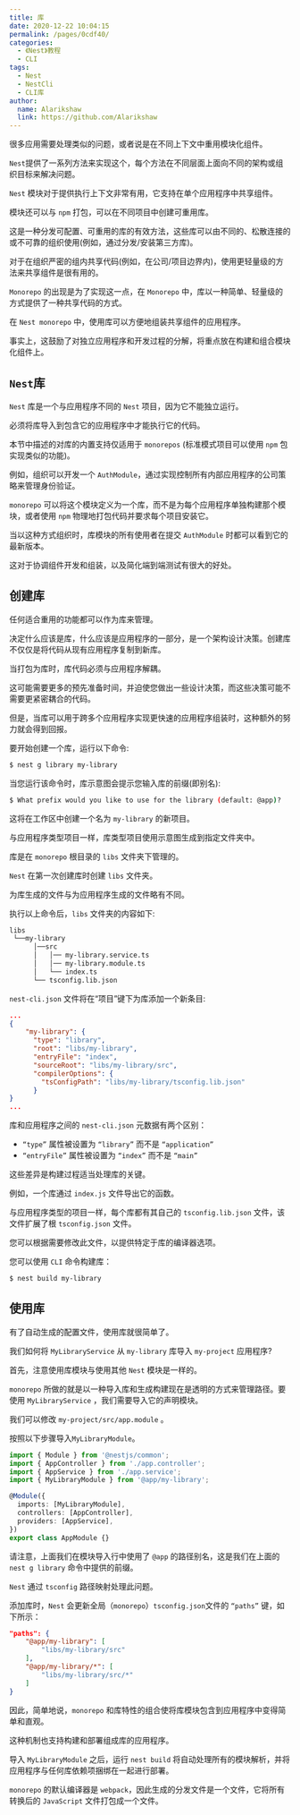 ```yaml
---
title: 库
date: 2020-12-22 10:04:15
permalink: /pages/0cdf40/
categories:
  - 《Nest》教程
  - CLI
tags:
  - Nest
  - NestCli
  - CLI库
author: 
  name: Alarikshaw
  link: https://github.com/Alarikshaw
---
```


很多应用需要处理类似的问题，或者说是在不同上下文中重用模块化组件。

`Nest`提供了一系列方法来实现这个，每个方法在不同层面上面向不同的架构或组织目标来解决问题。

`Nest` 模块对于提供执行上下文非常有用，它支持在单个应用程序中共享组件。

模块还可以与 `npm` 打包，可以在不同项目中创建可重用库。

这是一种分发可配置、可重用的库的有效方法，这些库可以由不同的、松散连接的或不可靠的组织使用(例如，通过分发/安装第三方库)。

对于在组织严密的组内共享代码(例如，在公司/项目边界内)，使用更轻量级的方法来共享组件是很有用的。

`Monorepo` 的出现是为了实现这一点，在 `Monorepo` 中，库以一种简单、轻量级的方式提供了一种共享代码的方式。

在 `Nest monorepo` 中，使用库可以方便地组装共享组件的应用程序。

事实上，这鼓励了对独立应用程序和开发过程的分解，将重点放在构建和组合模块化组件上。

## `Nest`库

`Nest` 库是一个与应用程序不同的 `Nest` 项目，因为它不能独立运行。

必须将库导入到包含它的应用程序中才能执行它的代码。

本节中描述的对库的内置支持仅适用于 `monorepos` (标准模式项目可以使用 `npm` 包实现类似的功能)。

例如，组织可以开发一个 `AuthModule`，通过实现控制所有内部应用程序的公司策略来管理身份验证。 

`monorepo` 可以将这个模块定义为一个库，而不是为每个应用程序单独构建那个模块，或者使用 `npm` 物理地打包代码并要求每个项目安装它。

当以这种方式组织时，库模块的所有使用者在提交 `AuthModule` 时都可以看到它的最新版本。

这对于协调组件开发和组装，以及简化端到端测试有很大的好处。

## 创建库

任何适合重用的功能都可以作为库来管理。

决定什么应该是库，什么应该是应用程序的一部分，是一个架构设计决策。创建库不仅仅是将代码从现有应用程序复制到新库。

当打包为库时，库代码必须与应用程序解耦。

这可能需要更多的预先准备时间，并迫使您做出一些设计决策，而这些决策可能不需要更紧密耦合的代码。

但是，当库可以用于跨多个应用程序实现更快速的应用程序组装时，这种额外的努力就会得到回报。

要开始创建一个库，运行以下命令:

```bash
$ nest g library my-library
```

当您运行该命令时，库示意图会提示您输入库的前缀(即别名):

```bash
$ What prefix would you like to use for the library (default: @app)?
```

这将在工作区中创建一个名为 `my-library` 的新项目。

与应用程序类型项目一样，库类型项目使用示意图生成到指定文件夹中。

库是在 `monorepo` 根目录的 `libs` 文件夹下管理的。

`Nest` 在第一次创建库时创建 `libs` 文件夹。

为库生成的文件与为应用程序生成的文件略有不同。

执行以上命令后，`libs` 文件夹的内容如下:

```bash
libs
 └──my-library
      │──src
      │   │── my-library.service.ts
      │   │── my-library.module.ts
      │   └── index.ts
      └── tsconfig.lib.json
```

`nest-cli.json` 文件将在“项目”键下为库添加一个新条目:

```json
...
{
    "my-library": {
      "type": "library",
      "root": "libs/my-library",
      "entryFile": "index",
      "sourceRoot": "libs/my-library/src",
      "compilerOptions": {
        "tsConfigPath": "libs/my-library/tsconfig.lib.json"
      }
}
...
```

库和应用程序之间的 `nest-cli.json` 元数据有两个区别：

- `“type”` 属性被设置为 `“library”` 而不是 `“application”`
- `“entryFile”` 属性被设置为 `“index”` 而不是 `“main”`

这些差异是构建过程适当处理库的关键。

例如，一个库通过 `index.js` 文件导出它的函数。

与应用程序类型的项目一样，每个库都有其自己的 `tsconfig.lib.json` 文件，该文件扩展了根 `tsconfig.json` 文件。

 您可以根据需要修改此文件，以提供特定于库的编译器选项。

您可以使用 `CLI` 命令构建库：

```bash
$ nest build my-library
```

## 使用库

有了自动生成的配置文件，使用库就很简单了。

我们如何将 `MyLibraryService` 从 `my-library` 库导入 `my-project` 应用程序?

首先，注意使用库模块与使用其他 `Nest` 模块是一样的。

`monorepo` 所做的就是以一种导入库和生成构建现在是透明的方式来管理路径。要使用 `MyLibraryService` ，我们需要导入它的声明模块。

我们可以修改 `my-project/src/app.module` 。

按照以下步骤导入`MyLibraryModule`。

```typescript
import { Module } from '@nestjs/common';
import { AppController } from './app.controller';
import { AppService } from './app.service';
import { MyLibraryModule } from '@app/my-library';

@Module({
  imports: [MyLibraryModule],
  controllers: [AppController],
  providers: [AppService],
})
export class AppModule {}
```

请注意，上面我们在模块导入行中使用了 `@app` 的路径别名，这是我们在上面的 `nest g library` 命令中提供的前缀。

`Nest` 通过 `tsconfig` 路径映射处理此问题。 

添加库时，`Nest` 会更新全局（`monorepo`）`tsconfig.json`文件的 `“paths”` 键，如下所示：

```json
"paths": {
    "@app/my-library": [
        "libs/my-library/src"
    ],
    "@app/my-library/*": [
        "libs/my-library/src/*"
    ]
}
```

因此，简单地说，`monorepo` 和库特性的组合使将库模块包含到应用程序中变得简单和直观。

这种机制也支持构建和部署组成库的应用程序。

导入 `MyLibraryModule` 之后，运行 `nest build` 将自动处理所有的模块解析，并将应用程序与任何库依赖项捆绑在一起进行部署。

`monorepo` 的默认编译器是 `webpack`，因此生成的分发文件是一个文件，它将所有转换后的 `JavaScript` 文件打包成一个文件。